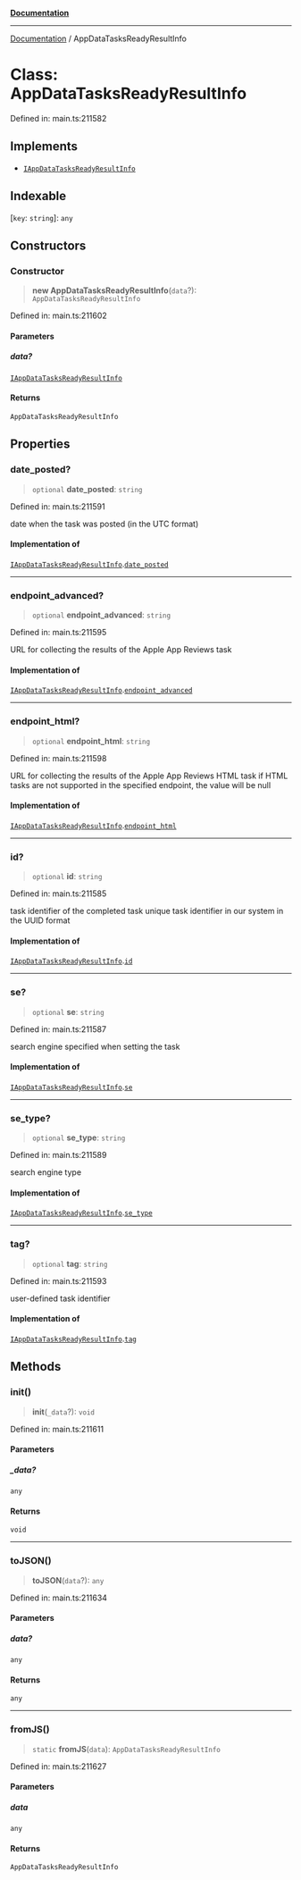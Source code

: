[**Documentation**](../README.md)

***

[Documentation](../README.md) / AppDataTasksReadyResultInfo

# Class: AppDataTasksReadyResultInfo

Defined in: main.ts:211582

## Implements

- [`IAppDataTasksReadyResultInfo`](../interfaces/IAppDataTasksReadyResultInfo.md)

## Indexable

\[`key`: `string`\]: `any`

## Constructors

### Constructor

> **new AppDataTasksReadyResultInfo**(`data`?): `AppDataTasksReadyResultInfo`

Defined in: main.ts:211602

#### Parameters

##### data?

[`IAppDataTasksReadyResultInfo`](../interfaces/IAppDataTasksReadyResultInfo.md)

#### Returns

`AppDataTasksReadyResultInfo`

## Properties

### date\_posted?

> `optional` **date\_posted**: `string`

Defined in: main.ts:211591

date when the task was posted (in the UTC format)

#### Implementation of

[`IAppDataTasksReadyResultInfo`](../interfaces/IAppDataTasksReadyResultInfo.md).[`date_posted`](../interfaces/IAppDataTasksReadyResultInfo.md#date_posted)

***

### endpoint\_advanced?

> `optional` **endpoint\_advanced**: `string`

Defined in: main.ts:211595

URL for collecting the results of the Apple App Reviews task

#### Implementation of

[`IAppDataTasksReadyResultInfo`](../interfaces/IAppDataTasksReadyResultInfo.md).[`endpoint_advanced`](../interfaces/IAppDataTasksReadyResultInfo.md#endpoint_advanced)

***

### endpoint\_html?

> `optional` **endpoint\_html**: `string`

Defined in: main.ts:211598

URL for collecting the results of the Apple App Reviews HTML task
if HTML tasks are not supported in the specified endpoint, the value will be null

#### Implementation of

[`IAppDataTasksReadyResultInfo`](../interfaces/IAppDataTasksReadyResultInfo.md).[`endpoint_html`](../interfaces/IAppDataTasksReadyResultInfo.md#endpoint_html)

***

### id?

> `optional` **id**: `string`

Defined in: main.ts:211585

task identifier of the completed task
unique task identifier in our system in the UUID format

#### Implementation of

[`IAppDataTasksReadyResultInfo`](../interfaces/IAppDataTasksReadyResultInfo.md).[`id`](../interfaces/IAppDataTasksReadyResultInfo.md#id)

***

### se?

> `optional` **se**: `string`

Defined in: main.ts:211587

search engine specified when setting the task

#### Implementation of

[`IAppDataTasksReadyResultInfo`](../interfaces/IAppDataTasksReadyResultInfo.md).[`se`](../interfaces/IAppDataTasksReadyResultInfo.md#se)

***

### se\_type?

> `optional` **se\_type**: `string`

Defined in: main.ts:211589

search engine type

#### Implementation of

[`IAppDataTasksReadyResultInfo`](../interfaces/IAppDataTasksReadyResultInfo.md).[`se_type`](../interfaces/IAppDataTasksReadyResultInfo.md#se_type)

***

### tag?

> `optional` **tag**: `string`

Defined in: main.ts:211593

user-defined task identifier

#### Implementation of

[`IAppDataTasksReadyResultInfo`](../interfaces/IAppDataTasksReadyResultInfo.md).[`tag`](../interfaces/IAppDataTasksReadyResultInfo.md#tag)

## Methods

### init()

> **init**(`_data`?): `void`

Defined in: main.ts:211611

#### Parameters

##### \_data?

`any`

#### Returns

`void`

***

### toJSON()

> **toJSON**(`data`?): `any`

Defined in: main.ts:211634

#### Parameters

##### data?

`any`

#### Returns

`any`

***

### fromJS()

> `static` **fromJS**(`data`): `AppDataTasksReadyResultInfo`

Defined in: main.ts:211627

#### Parameters

##### data

`any`

#### Returns

`AppDataTasksReadyResultInfo`

